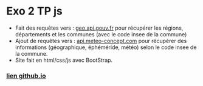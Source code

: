 # Exo 2 TP js

- Fait des requêtes vers : [geo.api.gouv.fr](https://geo.api.gouv.fr)
    pour récupérer les régions, départements et les communes (avec le code insee de la commune)
- Ajout de requêtes vers : [api.meteo-concept.com](https://api.meteo-concept.com)
    pour récupérer des informations (géographique, éphéméride, météo) selon le code insee de la commune.
- Site fait en html/css/js avec BootStrap.

### [lien github.io](https://jacquesgrana.github.io/CDAPHP-TP2JS-AffichageCommunes/)
